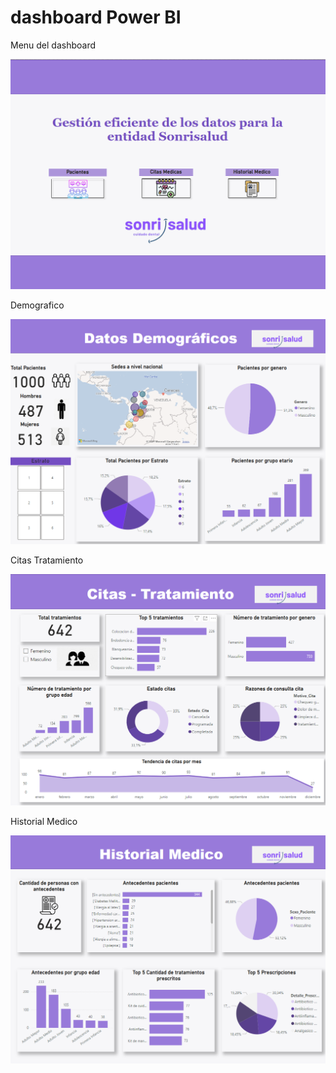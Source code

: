 # dashboard Power BI

Menu del dashboard

![alt text](image.png)

Demografico 

![alt text](image-1.png)

Citas Tratamiento

![alt text](image-2.png)

Historial Medico

![alt text](image-3.png)